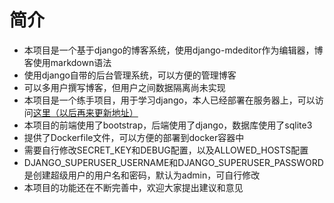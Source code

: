# 简介

+ 本项目是一个基于django的博客系统，使用django-mdeditor作为编辑器，博客使用markdown语法
+ 使用django自带的后台管理系统，可以方便的管理博客
+ 可以多用户撰写博客，但用户之间数据隔离尚未实现
+ 本项目是一个练手项目，用于学习django，本人已经部署在服务器上，可以访问[这里（以后再来更新地址）](http://www.0x0x0x0.cn:8000/)
+ 本项目的前端使用了bootstrap，后端使用了django，数据库使用了sqlite3
+ 提供了Dockerfile文件，可以方便的部署到docker容器中
+ 需要自行修改SECRET_KEY和DEBUG配置，以及ALLOWED_HOSTS配置
+ DJANGO_SUPERUSER_USERNAME和DJANGO_SUPERUSER_PASSWORD是创建超级用户的用户名和密码，默认为admin，可自行修改
+ 本项目的功能还在不断完善中，欢迎大家提出建议和意见
